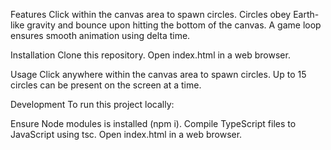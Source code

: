 Features
Click within the canvas area to spawn circles.
Circles obey Earth-like gravity and bounce upon hitting the bottom of the canvas.
A game loop ensures smooth animation using delta time.

Installation
Clone this repository.
Open index.html in a web browser.

Usage
Click anywhere within the canvas area to spawn circles.
Up to 15 circles can be present on the screen at a time.

Development
To run this project locally:

Ensure Node modules is installed (npm i).
Compile TypeScript files to JavaScript using tsc.
Open index.html in a web browser.

